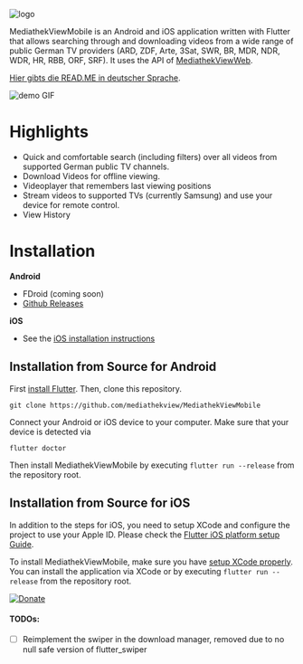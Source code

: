 ![logo](assets/launcher/ic_launcher.png)

MediathekViewMobile is an Android and iOS application written with Flutter that allows searching through and downloading videos from
a wide range of public German TV providers (ARD, ZDF, Arte, 3Sat, SWR, BR, MDR, NDR, WDR, HR, RBB, ORF, SRF).
It uses the API of [MediathekViewWeb](https://mediathekviewweb.de/).

[Hier gibts die READ.ME in deutscher Sprache]().

![demo GIF](assets/read.me/combination.png)

# Highlights

- Quick and comfortable search (including filters) over all videos from supported German public TV channels.
- Download Videos for offline viewing.
- Videoplayer that remembers last viewing positions
- Stream videos to supported TVs (currently Samsung) and use your device for remote control.
- View History

# Installation
 
**Android**
 - FDroid (coming soon)
 - [Github Releases](https://github.com/mediathekview/MediathekViewMobile/releases/)  
 
**iOS**
  - See the [iOS installation instructions](docs/install-ios.md)

## Installation from Source for Android

First [install Flutter](https://flutter.dev/docs/get-started/install).
Then, clone this repository.

```
git clone https://github.com/mediathekview/MediathekViewMobile
```

Connect your Android or iOS device to your computer.
Make sure that your device is detected via
```
flutter doctor
```

Then install MediathekViewMobile by executing `flutter run --release` from the repository root.

## Installation from Source for iOS

In addition to the steps for iOS, you need to setup XCode and configure the project to use your Apple ID.
Please check the [Flutter iOS platform setup Guide](https://flutter.dev/docs/get-started/install/macos#platform-setup).

To install MediathekViewMobile, make sure you have [setup XCode properly](https://flutter.dev/docs/get-started/install/macos#platform-setup).
You can install the application via XCode or by executing `flutter run --release` from the repository root.
 
[![Donate](https://img.shields.io/badge/Donate-PayPal-green.svg)](https://paypal.me/danielfoehr)


#### TODOs:
- [ ] Reimplement the swiper in the download manager, removed due to no null safe version of flutter_swiper
